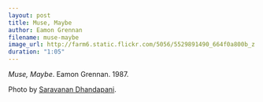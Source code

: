 ```yaml
---
layout: post
title: Muse, Maybe
author: Eamon Grennan
filename: muse-maybe
image_url: http://farm6.static.flickr.com/5056/5529891490_664f0a800b_z.jpg
duration: "1:05"
---
```


_Muse, Maybe_.  Eamon Grennan.  1987.

Photo by [Saravanan Dhandapani](http://www.flickr.com/photos/dsaravanane/5529891490/).

